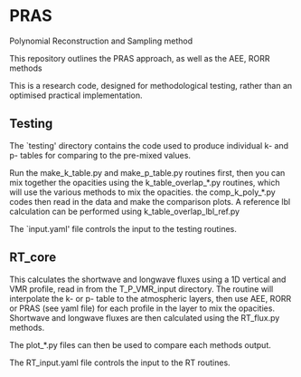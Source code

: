 # PRAS
Polynomial Reconstruction and Sampling method

This repository outlines the PRAS approach, as well as the AEE, RORR methods 

This is a research code, designed for methodological testing, rather than an optimised practical implementation.

## Testing

The `testing' directory contains the code used to produce individual k- and p- tables for comparing to the pre-mixed values.

Run the make_k_table.py and make_p_table.py routines first, then you can mix together the opacities using the k_table_overlap_\*.py routines, which will use the various methods to mix the opacities.
the comp_k_poly_\*.py codes then read in the data and make the comparison plots.
A reference lbl calculation can be performed using k_table_overlap_lbl_ref.py

The `input.yaml' file controls the input to the testing routines.


## RT_core

This calculates the shortwave and longwave fluxes using a 1D vertical and VMR profile, read in from the T_P_VMR_input directory.
The routine will interpolate the k- or p- table to the atmospheric layers, then use AEE, RORR or PRAS (see yaml file) for each profile in the layer to mix the opacities.
Shortwave and longwave fluxes are then calculated using the RT_flux.py methods.

The plot_\*.py files can then be used to compare each methods output.

The RT_input.yaml file controls the input to the RT routines.


